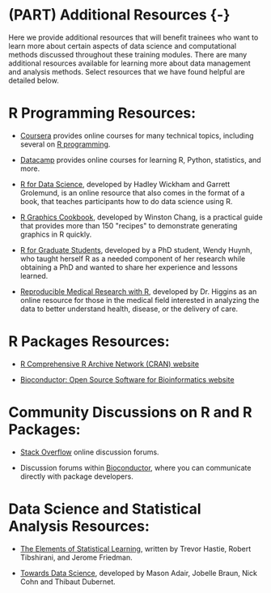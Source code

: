 # (PART) Additional Resources {-}









Here we provide additional resources that will benefit trainees who want to learn more about certain aspects of data science and computational methods discussed throughout these training modules. There are many additional resources available for learning more about data management and analysis methods. Select resources that we have found helpful are detailed below.


# R Programming Resources:

+ [Coursera](https://www.coursera.org) provides online courses for many technical topics, including several on [R programming](https://www.coursera.org/courses?query=r).

+ [Datacamp](https://www.datacamp.com/) provides online courses for learning R, Python, statistics, and more.

+ [R for Data Science](https://r4ds.had.co.nz/), developed by Hadley Wickham and Garrett Grolemund, is an online resource that also comes in the format of a book, that teaches participants how to do data science using R.
  
+ [R Graphics Cookbook](https://r-graphics.org/), developed by Winston Chang, is a practical guide that provides more than 150 "recipes" to demonstrate generating graphics in R quickly.
  
+	[R for Graduate Students](https://bookdown.org/yih_huynh/Guide-to-R-Book/), developed by a PhD student, Wendy Huynh, who taught herself R as a needed component of her research while obtaining a PhD and wanted to share her experience and lessons learned.

+	[Reproducible Medical Research with R](https://bookdown.org/pdr_higgins/rmrwr/), developed by Dr. Higgins as an online resource for those in the medical field interested in analyzing the data to better understand health, disease, or the delivery of care.


# R Packages Resources:
  
+ [R Comprehensive R Archive Network (CRAN) website](https://cran.r-project.org/)
  
+	[Bioconductor: Open Source Software for Bioinformatics website](https://www.bioconductor.org/)


# Community Discussions on R and R Packages:

+ [Stack Overflow](https://stackoverflow.com/questions) online discussion forums.
  
+ Discussion forums within [Bioconductor](https://www.bioconductor.org/), where you can communicate directly with package developers.


# Data Science and Statistical Analysis Resources:
  
+ [The Elements of Statistical Learning](https://web.stanford.edu/~hastie/ElemStatLearn/printings/ESLII_print12_toc.pdf), written by Trevor Hastie, Robert Tibshirani, and Jerome Friedman.

+	[Towards Data Science](https://towardsdatascience.com/), developed by Mason Adair, Jobelle Braun, Nick Cohn and Thibaut Dubernet.
